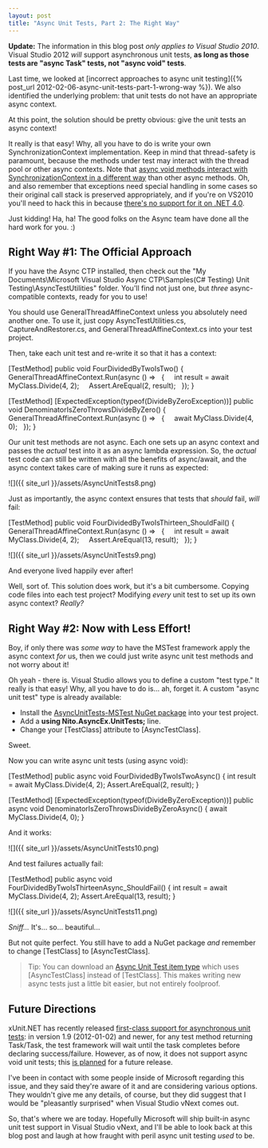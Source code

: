 ```yaml
---
layout: post
title: "Async Unit Tests, Part 2: The Right Way"
---
```

**Update:** The information in this blog post _only applies to Visual Studio 2010_. Visual Studio 2012 _will_ support asynchronous unit tests, **as long as those tests are "async Task" tests, not "async void" tests**.

Last time, we looked at [incorrect approaches to async unit testing]({% post_url 2012-02-06-async-unit-tests-part-1-wrong-way %}). We also identified the underlying problem: that unit tests do not have an appropriate async context.

At this point, the solution should be pretty obvious: give the unit tests an async context!

It really is that easy! Why, all you have to do is write your own SynchronizationContext implementation. Keep in mind that thread-safety is paramount, because the methods under test may interact with the thread pool or other async contexts. Note that [async void methods interact with SynchronizationContext in a different way](http://msdn.microsoft.com/en-us/magazine/gg598924.aspx) than other async methods. Oh, and also remember that exceptions need special handling in some cases so their original call stack is preserved appropriately, and if you're on VS2010 you'll need to hack this in because [there's no support for it on .NET 4.0](http://connect.microsoft.com/VisualStudio/feedback/details/633822/allow-preserving-stack-traces-when-rethrowing-exceptions).

Just kidding! Ha, ha! The good folks on the Async team have done all the hard work for you. :)

## Right Way #1: The Official Approach

If you have the Async CTP installed, then check out the "My Documents\Microsoft Visual Studio Async CTP\Samples\(C# Testing) Unit Testing\AsyncTestUtilities" folder. You'll find not just one, but _three_ async-compatible contexts, ready for you to use!

You should use GeneralThreadAffineContext unless you absolutely need another one. To use it, just copy AsyncTestUtilities.cs, CaptureAndRestorer.cs, and GeneralThreadAffineContext.cs into your test project.

Then, take each unit test and re-write it so that it has a context:

[TestMethod]
public void FourDividedByTwoIsTwo()
{
&nbsp; GeneralThreadAffineContext.Run(async () =>
&nbsp; {
&nbsp; &nbsp; int result = await MyClass.Divide(4, 2);
&nbsp; &nbsp; Assert.AreEqual(2, result);
&nbsp; });
}

[TestMethod]
[ExpectedException(typeof(DivideByZeroException))]
public void DenominatorIsZeroThrowsDivideByZero()
{
&nbsp; GeneralThreadAffineContext.Run(async () =>
&nbsp; {
&nbsp; &nbsp; await MyClass.Divide(4, 0);
&nbsp; });
}

Our unit test methods are not async. Each one sets up an async context and passes the _actual_ test into it as an async lambda expression. So, the _actual_ test code can still be written with all the benefits of async/await, and the async context takes care of making sure it runs as expected:

![]({{ site_url }}/assets/AsyncUnitTests8.png)  

Just as importantly, the async context ensures that tests that _should_ fail, _will_ fail:

[TestMethod]
public void FourDividedByTwoIsThirteen_ShouldFail()
{
&nbsp; GeneralThreadAffineContext.Run(async () =>
&nbsp; {
&nbsp; &nbsp; int result = await MyClass.Divide(4, 2);
&nbsp; &nbsp; Assert.AreEqual(13, result);
&nbsp; });
}

![]({{ site_url }}/assets/AsyncUnitTests9.png)  

And everyone lived happily ever after!

Well, sort of. This solution does work, but it's a bit cumbersome. Copying code files into each test project? Modifying _every_ unit test to set up its own async context? _Really?_

## Right Way #2: Now with Less Effort!

Boy, if only there was _some way_ to have the MSTest framework apply the async context _for_ us, then we could just write async unit test methods and not worry about it!

Oh yeah - there is. Visual Studio allows you to define a custom "test type." It really is that easy! Why, all you have to do is... ah, forget it. A custom "async unit test" type is already available:

- Install the [AsyncUnitTests-MSTest NuGet package](http://nuget.org/packages/AsyncUnitTests-MSTest) into your test project.
- Add a **using Nito.AsyncEx.UnitTests;** line.
- Change your [TestClass] attribute to [AsyncTestClass].

Sweet.

Now you can write async unit tests (using async void):

[TestMethod]
public async void FourDividedByTwoIsTwoAsync()
{
  int result = await MyClass.Divide(4, 2);
  Assert.AreEqual(2, result);
}

[TestMethod]
[ExpectedException(typeof(DivideByZeroException))]
public async void DenominatorIsZeroThrowsDivideByZeroAsync()
{
  await MyClass.Divide(4, 0);
}

And it works:

![]({{ site_url }}/assets/AsyncUnitTests10.png)  

And test failures actually fail:

[TestMethod]
public async void FourDividedByTwoIsThirteenAsync_ShouldFail()
{
  int result = await MyClass.Divide(4, 2);
  Assert.AreEqual(13, result);
}

![]({{ site_url }}/assets/AsyncUnitTests11.png)  

_Sniff..._ It's... so... beautiful...

But not quite perfect. You still have to add a NuGet package _and_ remember to change [TestClass] to [AsyncTestClass].

> Tip: You can download an [Async Unit Test item type](http://asyncunittests.codeplex.com/wikipage?title=Optional%20Component) which uses [AsyncTestClass] instead of [TestClass]. This makes writing new async tests just a little bit easier, but not entirely foolproof.

## Future Directions

xUnit.NET has recently released [first-class support for asynchronous unit tests](http://xunit.codeplex.com/workitem/9733): in version 1.9 (2012-01-02) and newer, for any test method returning Task/Task<T>, the test framework will wait until the task completes before declaring success/failure. However, as of now, it does not support async void unit tests; this [is planned](http://xunit.codeplex.com/workitem/9752) for a future release.

I've been in contact with some people inside of Microsoft regarding this issue, and they said they're aware of it and are considering various options. They wouldn't give me any details, of course, but they did suggest that I would be "pleasantly surprised" when Visual Studio vNext comes out.

So, that's where we are today. Hopefully Microsoft will ship built-in async unit test support in Visual Studio vNext, and I'll be able to look back at this blog post and laugh at how fraught with peril async unit testing _used_ to be.

